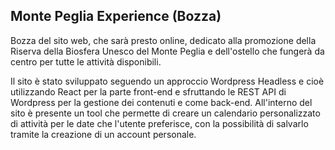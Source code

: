 ## Monte Peglia Experience (Bozza)

Bozza del sito web, che sarà presto online, dedicato alla promozione della Riserva della Biosfera Unesco del Monte Peglia e dell'ostello che fungerà da centro per tutte le attività disponibili.

Il sito è stato sviluppato seguendo un approccio Wordpress Headless e cioè utilizzando React per la parte front-end e sfruttando le REST API di Wordpress per la gestione dei contenuti e come back-end. All'interno del sito è presente un tool che permette di creare un calendario personalizzato di attività per le date che l'utente preferisce, con la possibilità di salvarlo tramite la creazione di un account personale.
